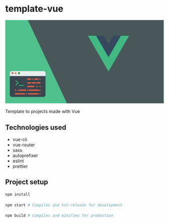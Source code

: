 # template-vue

![banner-template](./.github/banner-template.png)

Template to projects made with Vue

## Technologies used

- vue-cli
- vue-router
- sass
- autoprefixer
- eslint
- prettier

## Project setup

```sh
npm install

npm start # Compiles and hot-reloads for development

npm build # Compiles and minifies for production
```
